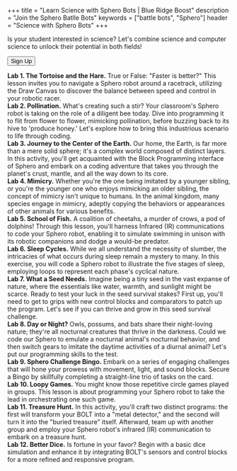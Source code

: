 +++
title = "Learn Science with Sphero Bots | Blue Ridge Boost"
description = "Join the Sphero Batlle Bots"
keywords = ["battle bots", "Sphero"]
header = "Science with Sphero Bots"
+++

<div class="container py-2"> 
    <div class="row">
        <div class="col">
            <p>Is your student interested in science? Let's combine science and computer science to unlock their potential in both fields!</p>
            <a href="https://spring-24-cs-sphero-science34.cheddarup.com"><button class="button-8s" role="button">Sign Up</button></a>
            <p></p>
        </div>
    </div>
    <div class="row">
        <div class="col">
        <b>Lab 1. The Tortoise and the Hare.</b> True or False: "Faster is better?" This lesson invites you to navigate a Sphero robot around a racetrack, utilizing the Draw Canvas to discover the balance between speed and control in your robotic racer.
        </div>
    </div>
    <div class="row">
        <div class="col">
        <b>Lab 2. Pollination.</b> What's creating such a stir? Your classroom's Sphero robot is taking on the role of a diligent bee today. Dive into programming it to flit from flower to flower, mimicking pollination, before buzzing back to its hive to 'produce honey.' Let's explore how to bring this industrious scenario to life through coding.
        </div>
    </div>
    <div class="row">
        <div class="col">
        <b>Lab 3. Journey to the Center of the Earth.</b> Our home, the Earth, is far more than a mere solid sphere; it's a complex world composed of distinct layers. In this activity, you'll get acquainted with the Block Programming interface of Sphero and embark on a coding adventure that takes you through the planet's crust, mantle, and all the way down to its core.
        </div>
    </div>
    <div class="row">
        <div class="col">
        <b>Lab 4. Mimicry.</b> Whether you're the one being imitated by a younger sibling, or you're the younger one who enjoys mimicking an older sibling, the concept of mimicry isn't unique to humans. In the animal kingdom, many species engage in mimicry, adeptly copying the behaviors or appearances of other animals for various benefits.
        </div>
    </div>
    <div class="row">
        <div class="col">
        <b>Lab 5. School of Fish.</b> A coalition of cheetahs, a murder of crows, a pod of dolphins! Through this lesson, you'll harness Infrared (IR) communications to code your Sphero robot, enabling it to simulate swimming in unison with its robotic companions and dodge a would-be predator.
        </div>
    </div>
    <div class="row">
        <div class="col">
        <b>Lab 6. Sleep Cycles.</b> While we all understand the necessity of slumber, the intricacies of what occurs during sleep remain a mystery to many. In this exercise, you will code a Sphero robot to illustrate the five stages of sleep, employing loops to represent each phase's cyclical nature.
        </div>
    </div>
    <div class="row">
        <div class="col">
        <b>Lab 7. What a Seed Needs.</b> Imagine being a tiny seed in the vast expanse of nature, where the essentials like water, warmth, and sunlight might be scarce. Ready to test your luck in the seed survival stakes? First up, you'll need to get to grips with new control blocks and comparators to patch up the program. Let's see if you can thrive and grow in this seed survival challenge.
        </div>
    </div>
    <div class="row">
        <div class="col">
        <b>Lab 8. Day or Night?</b> Owls, possums, and bats share their night-loving nature; they're all nocturnal creatures that thrive in the darkness. Could we code our Sphero to emulate a nocturnal animal's nocturnal behavior, and then switch gears to imitate the daytime activities of a diurnal animal? Let's put our programming skills to the test.
        </div>
    </div>
    <div class="row">
        <div class="col">
        <b>Lab 9. Sphero Challenge Bingo.</b> Embark on a series of engaging challenges that will hone your prowess with movement, light, and sound blocks. Secure a Bingo by skillfully completing a straight-line trio of tasks on the card.
        </div>
    </div>
    <div class="row">
        <div class="col">
        <b>Lab 10. Loopy Games.</b> You might know those repetitive circle games played in groups. This lesson is about programming your Sphero robot to take the lead in orchestrating one such game.
        </div>
    </div>
    <div class="row">
        <div class="col">
        <b>Lab 11. Treasure Hunt.</b> In this activity, you'll craft two distinct programs: the first will transform your BOLT into a "metal detector," and the second will turn it into the "buried treasure" itself. Afterward, team up with another group and employ your Sphero robot's infrared (IR) communication to embark on a treasure hunt.
        </div>
    </div>
    <div class="row">
        <div class="col">
        <b>Lab 12. Better Dice.</b> Is fortune in your favor? Begin with a basic dice simulation and enhance it by integrating BOLT's sensors and control blocks for a more refined and responsive program.
        </div>
    </div>
</div>